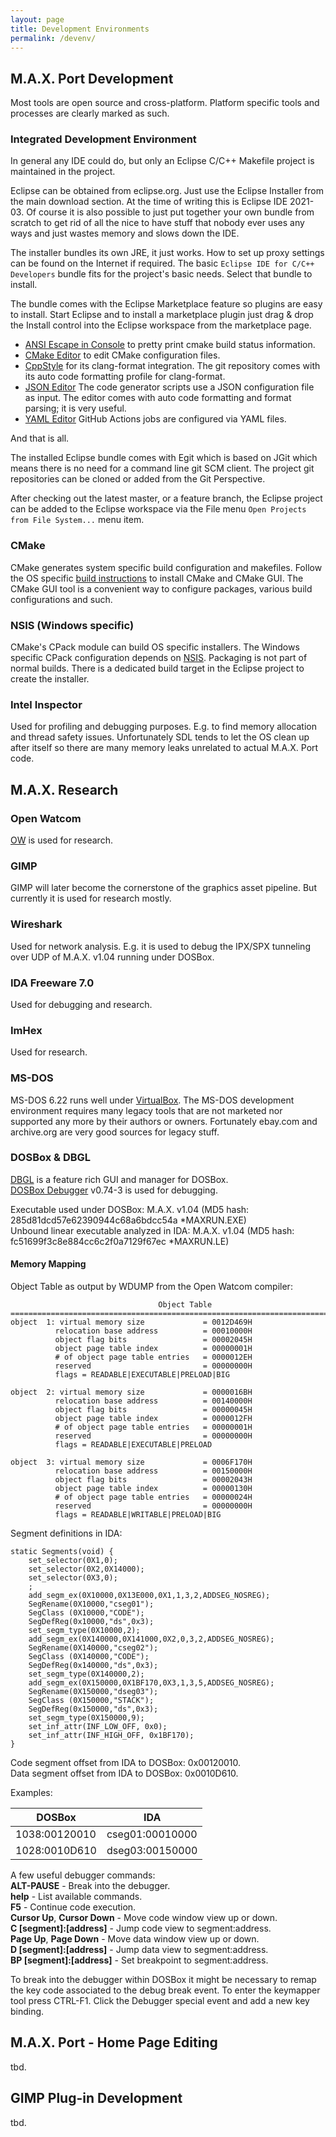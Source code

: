 ```yaml
---
layout: page
title: Development Environments
permalink: /devenv/
---
```


## M.A.X. Port Development

Most tools are open source and cross-platform. Platform specific tools and processes are clearly marked as such.

### Integrated Development Environment

In general any IDE could do, but only an Eclipse C/C++ Makefile project is maintained in the project.

Eclipse can be obtained from eclipse.org. Just use the Eclipse Installer from the main download section. At the time of writing this is Eclipse IDE 2021-03. Of course it is also possible to just put together your own bundle from scratch to get rid of all the nice to have stuff that nobody ever uses any ways and just wastes memory and slows down the IDE.

The installer bundles its own JRE, it just works. How to set up proxy settings can be found on the Internet if required. The basic `Eclipse IDE for C/C++ Developers` bundle fits for the project's basic needs. Select that bundle to install.

The bundle comes with the Eclipse Marketplace feature so plugins are easy to install. Start Eclipse and to install a marketplace plugin just drag & drop the Install control into the Eclipse workspace from the marketplace page.

- [ANSI Escape in Console](https://marketplace.eclipse.org/content/ansi-escape-console) to pretty print cmake build status information.
- [CMake Editor](https://marketplace.eclipse.org/content/cmake-editor) to edit CMake configuration files.
- [CppStyle](https://marketplace.eclipse.org/content/cppstyle) for its clang-format integration. The git repository comes with its auto code formatting profile for clang-format.
- [JSON Editor](https://marketplace.eclipse.org/content/json-editor-plugin) The code generator scripts use a JSON configuration file as input. The editor comes with auto code formatting and format parsing; it is very useful.
- [YAML Editor](https://marketplace.eclipse.org/content/yaml-editor) GitHub Actions jobs are configured via YAML files.

And that is all.

The installed Eclipse bundle comes with Egit which is based on JGit which means there is no need for a command line git SCM client. The project git repositories can be cloned or added from the Git Perspective.

After checking out the latest master, or a feature branch, the Eclipse project can be added to the Eclipse workspace via the File menu `Open Projects from File System...` menu item.

### CMake

CMake generates system specific build configuration and makefiles. Follow the OS specific [build instructions](build.md) to install CMake and CMake GUI. The CMake GUI tool is a convenient way to configure packages, various build configurations and such.

### NSIS (Windows specific)

CMake's CPack module can build OS specific installers. The Windows specific CPack configuration depends on [NSIS](https://nsis.sourceforge.io/Main_Page). Packaging is not part of normal builds. There is a dedicated build target in the Eclipse project to create the installer.

### Intel Inspector

Used for profiling and debugging purposes. E.g. to find memory allocation and thread safety issues. Unfortunately SDL tends to let the OS clean up after itself so there are many memory leaks unrelated to actual M.A.X. Port code.

## M.A.X. Research

### Open Watcom

[OW](http://open-watcom.github.io/) is used for research.

### GIMP

GIMP will later become the cornerstone of the graphics asset pipeline. But currently it is used for research mostly.

### Wireshark

Used for network analysis. E.g. it is used to debug the IPX/SPX tunneling over UDP of M.A.X. v1.04 running under DOSBox.

### IDA Freeware 7.0

Used for debugging and research.

### ImHex

Used for research.

### MS-DOS

MS-DOS 6.22 runs well under [VirtualBox](https://www.virtualbox.org/). The MS-DOS development environment requires many legacy tools that are not marketed nor supported any more by their authors or owners. Fortunately ebay.com and archive.org are very good sources for legacy stuff.

### DOSBox & DBGL

[DBGL](https://dbgl.org/) is a feature rich GUI and manager for DOSBox.  
[DOSBox Debugger](https://www.vogons.org/viewtopic.php?t=7323) v0.74-3 is used for debugging.

Executable used under DOSBox: M.A.X. v1.04 (MD5 hash: 285d81dcd57e62390944c68a6bdcc54a *MAXRUN.EXE)  
Unbound linear executable analyzed in IDA: M.A.X. v1.04 (MD5 hash: fc51699f3c8e884cc6c2f0a7129f67ec *MAXRUN.LE)

#### Memory Mapping

Object Table as output by WDUMP from the Open Watcom compiler:
```
                                 Object Table
==============================================================================
object  1: virtual memory size             = 0012D469H
          relocation base address          = 00010000H
          object flag bits                 = 00002045H
          object page table index          = 00000001H
          # of object page table entries   = 0000012EH
          reserved                         = 00000000H
          flags = READABLE|EXECUTABLE|PRELOAD|BIG

object  2: virtual memory size             = 0000016BH
          relocation base address          = 00140000H
          object flag bits                 = 00000045H
          object page table index          = 0000012FH
          # of object page table entries   = 00000001H
          reserved                         = 00000000H
          flags = READABLE|EXECUTABLE|PRELOAD

object  3: virtual memory size             = 0006F170H
          relocation base address          = 00150000H
          object flag bits                 = 00002043H
          object page table index          = 00000130H
          # of object page table entries   = 00000024H
          reserved                         = 00000000H
          flags = READABLE|WRITABLE|PRELOAD|BIG
```

Segment definitions in IDA:
```
static Segments(void) {
	set_selector(0X1,0);
	set_selector(0X2,0X14000);
	set_selector(0X3,0);
	;
	add_segm_ex(0X10000,0X13E000,0X1,1,3,2,ADDSEG_NOSREG);
	SegRename(0X10000,"cseg01");
	SegClass (0X10000,"CODE");
	SegDefReg(0x10000,"ds",0x3);
	set_segm_type(0X10000,2);
	add_segm_ex(0X140000,0X141000,0X2,0,3,2,ADDSEG_NOSREG);
	SegRename(0X140000,"cseg02");
	SegClass (0X140000,"CODE");
	SegDefReg(0x140000,"ds",0x3);
	set_segm_type(0X140000,2);
	add_segm_ex(0X150000,0X1BF170,0X3,1,3,5,ADDSEG_NOSREG);
	SegRename(0X150000,"dseg03");
	SegClass (0X150000,"STACK");
	SegDefReg(0x150000,"ds",0x3);
	set_segm_type(0X150000,9);
	set_inf_attr(INF_LOW_OFF, 0x0);
	set_inf_attr(INF_HIGH_OFF, 0x1BF170);
}
```

Code segment offset from IDA to DOSBox: 0x00120010.  
Data segment offset from IDA to DOSBox: 0x0010D610.

Examples:

| DOSBox | IDA |
| ------------- | ------------- |
| 1038:00120010 | cseg01:00010000 |
| 1028:0010D610 | dseg03:00150000 |


A few useful debugger commands:  
**ALT-PAUSE** - Break into the debugger.  
**help** - List available commands.  
**F5** - Continue code execution.  
**Cursor Up**, **Cursor Down** - Move code window view up or down.  
**C \[segment\]:\[address\]** - Jump code view to segment:address.  
**Page Up**, **Page Down** - Move data window view up or down.  
**D \[segment\]:\[address\]** - Jump data view to segment:address.  
**BP \[segment\]:\[address\]** - Set breakpoint to segment:address.  

To break into the debugger within DOSBox it might be necessary to remap the key code associated to the debug break event. To enter the keymapper tool press CTRL-F1. Click the Debugger special event and add a new key binding.

## M.A.X. Port - Home Page Editing

tbd.

## GIMP Plug-in Development

tbd.
